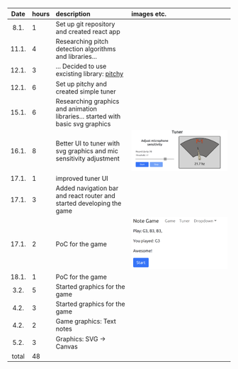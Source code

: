 | Date | hours | description | images etc. |
| :----:|:-----| :-----| :-----|
| 8.1. | 1 | Set up git repository and created react app |
| 11.1. | 4 | Researching pitch detection algorithms and libraries... |
| 12.1. | 3 | ... Decided to use excisting library: [pitchy](https://ianjohnson.dev/pitchy/) |
| 12.1. | 6 | Set up pitchy and created simple tuner |
| 15.1. | 6 | Researching graphics and animation libraries... started with basic svg graphics |
| 16.1. | 8 | Better UI to tuner with svg graphics and mic sensitivity adjustment | ![tuner-version-1]
| 17.1. | 1 | improved tuner UI |
| 17.1. | 3 | Added navigation bar and react router and started developing the game |
| 17.1. | 2 | PoC for the game | ![game-poc]
| 18.1. | 1 | PoC for the game |
| 3.2.  | 5 | Started graphics for the game |
| 4.2.  | 3 | Started graphics for the game |
| 4.2.  | 2 | Game graphics: Text notes |
| 5.2.  | 3 | Graphics: SVG -> Canvas |
| total | 48 |

[tuner-version-1]: https://github.com/eeropu/note-game/blob/master/docs/images/tuner-version-1.png
[game-poc]: https://github.com/eeropu/note-game/blob/master/docs/images/game-poc.png
